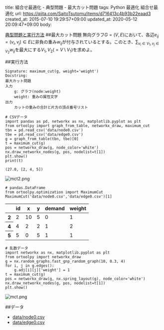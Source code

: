 title: 組合せ最適化 - 典型問題 - 最大カット問題
tags: Python 最適化 組合せ最適化
url: https://qiita.com/SaitoTsutomu/items/d716413c4b93b22eaad3
created_at: 2015-07-10 19:29:57+09:00
updated_at: 2020-05-12 20:09:47+09:00
body:

[典型問題と実行方法](0f6c1a4415d196e64314)
##最大カット問題
無向グラフ$G=(V, E)$において、各辺$e_{ij}=(v_i,v_j)\in E$に非負の重み$w_{ij}$が付与されているとする。このとき、$\sum_{v_i \in V_1, v_j \in V_2}{w_{ij}}$を最大にする$V_1, V_2(=V \setminus V_1)$を求めよ。

##実行方法

```text:usage
Signature: maximum_cut(g, weight='weight')
Docstring:
最大カット問題
入力
    g: グラフ(node:weight)
    weight: 重みの属性文字
出力
    カットの重みの合計と片方の頂点番号リスト
```

```python:python
# CSVデータ
import pandas as pd, networkx as nx, matplotlib.pyplot as plt
from ortoolpy import graph_from_table, networkx_draw, maximum_cut
tbn = pd.read_csv('data/node0.csv')
tbe = pd.read_csv('data/edge0.csv')
g = graph_from_table(tbn, tbe)[0]
t = maximum_cut(g)
pos = networkx_draw(g, node_color='white')
nx.draw_networkx_nodes(g, pos, nodelist=t[1])
plt.show()
print(t)
```

```text:結果
(27.0, [2, 4, 5])
```

![mct2.png](https://qiita-image-store.s3.amazonaws.com/0/13955/975dc334-69af-d61e-83c4-40221fa9bdac.png)

```python:python
# pandas.DataFrame
from ortoolpy.optimization import MaximumCut
MaximumCut('data/node0.csv','data/edge0.csv')[1]
```

<table>
  <thead>
    <tr>
      <th></th>
      <th>id</th>
      <th>x</th>
      <th>y</th>
      <th>demand</th>
      <th>weight</th>
    </tr>
  </thead>
  <tbody>
    <tr>
      <th>2</th>
      <td>2</td>
      <td>10</td>
      <td>5</td>
      <td>0</td>
      <td>1</td>
    </tr>
    <tr>
      <th>4</th>
      <td>4</td>
      <td>2</td>
      <td>2</td>
      <td>1</td>
      <td>2</td>
    </tr>
    <tr>
      <th>5</th>
      <td>5</td>
      <td>0</td>
      <td>5</td>
      <td>1</td>
      <td>1</td>
    </tr>
  </tbody>
</table>

```python:python
# 乱数データ
import networkx as nx, matplotlib.pyplot as plt
from ortoolpy import networkx_draw
g = nx.random_graphs.fast_gnp_random_graph(10, 0.3, 4)
for i, j in g.edges():
    g.adj[i][j]['weight'] = 1
t = maximum_cut(g)
pos = networkx_draw(g, nx.spring_layout(g), node_color='white')
nx.draw_networkx_nodes(g, pos, nodelist=t[1])
plt.show()
```

![mct.png](https://qiita-image-store.s3.amazonaws.com/0/13955/6b136ffc-e9cc-2918-8b02-6a62085cb370.png)

##データ
- [data/node0.csv](https://www.dropbox.com/s/7v4x2ypbgkj52vr/node0.csv)
- [data/edge0.csv](https://www.dropbox.com/s/2vryg0i2kb76mic/edge0.csv)

